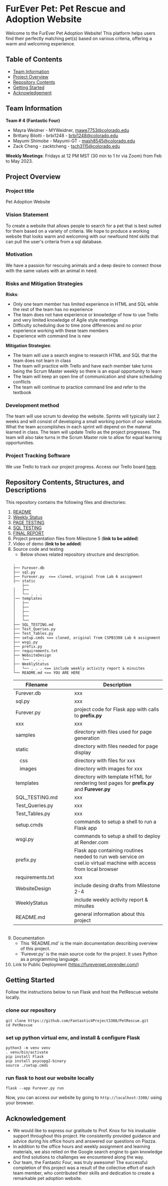 # FurEver Pet: Pet Rescue and Adoption Website

Welcome to the FurEver Pet Adoption Website! This platform helps users find their perfectly matching pet(s) based on various criteria, offering a warm and welcoming experience.

## Table of Contents

- [Team Information](#team-information)
- [Project Overview](#project-overview)
- [Repository Contents](#repository-contents)
- [Getting Started](#getting-started)
- [Acknowledgement](#acknowledgement)

## Team Information
**Team # 4 (Fantastic Four)**
* Mayra Weidner - MYWeidner, mawe7753@colorado.edu
* Brittany Bilotti - brbi1248 - brbi1248@colorado.edu
* Mayumi Shimobe - Mayumi-GT - mash8545@colorado.edu
* Zack Cheng - zacktcheng - tsch3115@colorado.edu

**Weekly Meetings**: Fridays at 12 PM MST (30 min to 1 hr via Zoom) from Feb to May 2023.

## Project Overview

### Project title
Pet Adoption Website

### Vision Statement
To create a website that allows people to search for a pet that is best suited for them based on a variety of criteria. We hope to produce a working website that looks warm and welcoming with our newfound html skills that can pull the user's criteria from a sql database.

### Motivation
We have a passion for rescuing animals and a deep desire to connect those with the same values with an animal in need.

### Risks and Mitigation Strategies
**Risks**:
* Only one team member has limited experience in HTML and SQL while the rest of the team has no experience
* The team does not have experience or knowledge of how to use Trello and very limited knowledge of Agile style meetings
* Difficulty scheduling due to time zone differences and no prior experience working with these team members
* Experience with command line is new

**Mitigation Strategies**:
* The team will use a search engine to research HTML and SQL that the team does not learn in class
* The team will practice with Trello and have each member take turns being the Scrum Master weekly so there is an equal opportunity to learn
* The team will keep an open line of communication and share scheduling conflicts
* The team will continue to practice command line and refer to the textbook

### Development method
The team will use scrum to develop the website. Sprints will typically last 2 weeks and will consist of developing a small working portion of our website. What the team accomplishes in each sprint will depend on the material learned in class. The team will update Trello as the project progresses. The team will also take turns in the Scrum Master role to allow for equal learning opportunities.

### Project Tracking Software
We use Trello to track our project progress. Access our Trello board [here](https://trello.com/w/fantasticfour82).

## Repository Contents, Structures, and Descriptions
This repository contains the following files and directories:
1. [README](README.md)
2. [Weekly Status](/WeeklyStatus/WEEKLY_STATUS.md)
3. [PAGE TESTING](/WebsiteDesign/MockUp/PAGE_TESTING.md)
4. [SQL TESTING](/SQL_TESTING.md)
5. [FINAL REPORT](/FINAL_REPORT.md)
6. Project presentation files from Milestone 5 (<b>link to be added</b>)
7. Video of demo (<b>link to be added</b>)
8. Source code and testing
    - Below shows related repository structure and description.
    ```
    .
    ├── Furever.db
    ├── sql.py    
    ├── Furever.py  <== cloned, original from Lab 6 assignment
    ├── static
        ├── 
    │   ├── 
    │   └── . . .
    │── templates
    │   ├── 
    │   ├── 
    │   ├── 
    │   ├── 
    │   └──  
    ├── SQL_TESTING.md
    ├── Test_Queries.py
    ├── Test_Tables.py
    ├── setup.cmds <== cloned, original from CSPB3308 Lab 6 assignment
    ├── wsgi.py
    ├── prefix.py 
    ├── requirements.txt
    ├── WebsiteDesign
    │   └──  . . .
    ├── WeeklyStatus
    │   └── . . . <== include weekly activity report & minuites
    └── README.md <== YOU ARE HERE

    ```
    |Filename | &nbsp;&nbsp;&nbsp;&nbsp;&nbsp; | Description |
    |--- |--- |--- |
    | Furever.db || xxx |
    | sql.py || xxx |
    | Furever.py || project code for Flask app with calls to **prefix.py** |
    | xxx || xxx |
    | samples || directory with files used for page generation |
    | static || directory with files needed for page display |
    | &nbsp;&nbsp;&nbsp;css || directory with files for xxx |
    | &nbsp;&nbsp;&nbsp;images || directory with images for xxx |
    | templates || directory with template HTML for rendering test pages for **prefix.py** and **Furever.py** |
    | SQL_TESTING.md || xxx |
    | Test_Queries.py || xxx |
    | Test_Tables.py || xxx |
    | setup.cmds || commands to setup a shell to run a Flask app |
    | wsgi.py || commands to setup a shell to deploy at Render.com |
    | prefix.py || Flask app containing routines needed to run web service on csel.io virtual machine with access from local browser |
    | requirements.txt || xxx |
    | WebsiteDesign || include desing drafts from Milestone 2-4 |
    | WeeklyStatus || include weekly activity report & minuites |
    | README.md | | general information about this project|
    <br>
9. Documentation
    - This 'README.md' is the main documentation describing overview of this project.
    - 'Furever.py' is the main source code for the project. It uses Python as a programming language.
10. Link to Public Deployment (https://fureverpet.onrender.com/)

## Getting Started

Follow the instructions below to run Flask and host the PetRescue website locally.

### clone our repository

```
git clone https://github.com/Fantastic4Project3308/PetRescue.git
cd PetRescue
```

### set up python virtual env, and install & configure Flask

```
python3 -m venv venv
. venv/bin/activate
pip install Flask
pip install psycopg2-binary
source ./setup.cmds
```

### run flask to host our website locally
```
flask --app Furever.py run
```

Now, you can access our website by going to `http://localhost:3308/` using your browser.

## Acknowledgement
* We would like to express our gratitude to Prof. Knox for his invaluable support throughout this project. He consistently provided guidance and advice during his office hours and answered our questions on Piazza.
* In addition to the office hours and weekly assignment and learning materials, we also relied on the Google search engine to gain knowledge and find solutions to challenges we encountered along the way.
* Our team, the Fantastic Four, was truly awesome! The successful completion of this project was a result of the collective effort of each team member, who contributed their skills and dedication to create a remarkable pet adoption website.

